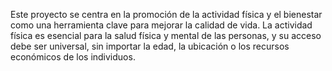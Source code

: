 Este proyecto se centra en la promoción de la actividad física y el bienestar como una herramienta clave para mejorar la calidad de vida.
La actividad física es esencial para la salud física y mental de las personas, y su acceso debe ser universal, sin importar la edad, 
la ubicación o los recursos económicos de los individuos.
